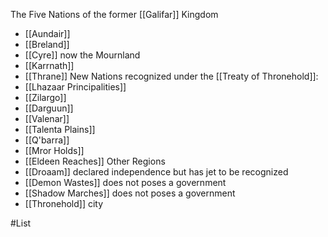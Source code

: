 The Five Nations of the former [[Galifar]] Kingdom
* [[Aundair]]
* [[Breland]]
* [[Cyre]] now the Mournland
* [[Karrnath]]
* [[Thrane]]
New Nations recognized under the [[Treaty of Thronehold]]:
* [[Lhazaar Principalities]]
* [[Zilargo]]
* [[Darguun]]
* [[Valenar]]
* [[Talenta Plains]]
* [[Q'barra]]
* [[Mror Holds]]
* [[Eldeen Reaches]]
Other Regions
* [[Droaam]] declared independence but has jet to be recognized
* [[Demon Wastes]] does not poses a government
* [[Shadow Marches]] does not poses a government
* [[Thronehold]]  city

#List 
